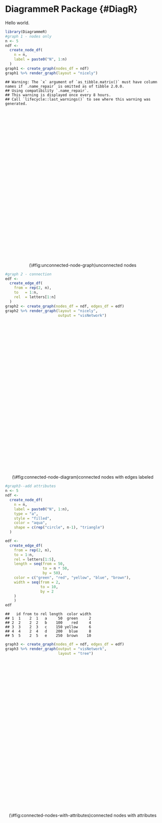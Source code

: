 # DiagrammeR Package {#DiagR}

Hello world.


```r
library(DiagrammeR)
#graph 1 - nodes only
n <- 5
ndf <-
  create_node_df(
    n = n,
    label = paste0("N", 1:n)
  )
graph1 <- create_graph(nodes_df = ndf)
graph1 %>% render_graph(layout = "nicely")
```

```
## Warning: The `x` argument of `as_tibble.matrix()` must have column names if `.name_repair` is omitted as of tibble 2.0.0.
## Using compatibility `.name_repair`.
## This warning is displayed once every 8 hours.
## Call `lifecycle::last_warnings()` to see where this warning was generated.
```

<div class="figure" style="text-align: center">
<!--html_preserve--><div id="htmlwidget-44ce17a05965b0a7e0ad" style="width:50%;height:480px;" class="grViz html-widget"></div>
<script type="application/json" data-for="htmlwidget-44ce17a05965b0a7e0ad">{"x":{"diagram":"digraph {\n\ngraph [layout = \"neato\",\n       outputorder = \"edgesfirst\",\n       bgcolor = \"white\"]\n\nnode [fontname = \"Helvetica\",\n      fontsize = \"10\",\n      shape = \"circle\",\n      fixedsize = \"true\",\n      width = \"0.5\",\n      style = \"filled\",\n      fillcolor = \"aliceblue\",\n      color = \"gray70\",\n      fontcolor = \"gray50\"]\n\nedge [fontname = \"Helvetica\",\n     fontsize = \"8\",\n     len = \"1.5\",\n     color = \"gray80\",\n     arrowsize = \"0.5\"]\n\n  \"1\" [label = \"N1\", fillcolor = \"#F0F8FF\", fontcolor = \"#000000\", pos = \"118.780831062268,122.939810237546!\"] \n  \"2\" [label = \"N2\", fillcolor = \"#F0F8FF\", fontcolor = \"#000000\", pos = \"117.529604675167,125.246610787429!\"] \n  \"3\" [label = \"N3\", fillcolor = \"#F0F8FF\", fontcolor = \"#000000\", pos = \"117.316325314865,123.637480099863!\"] \n  \"4\" [label = \"N4\", fillcolor = \"#F0F8FF\", fontcolor = \"#000000\", pos = \"119.900209763531,124.117344865281!\"] \n  \"5\" [label = \"N5\", fillcolor = \"#F0F8FF\", fontcolor = \"#000000\", pos = \"119.121845255616,125.540223589424!\"] \n}","config":{"engine":"dot","options":null}},"evals":[],"jsHooks":[]}</script><!--/html_preserve-->
<p class="caption">(\#fig:unconnected-node-graph)unconnected nodes</p>
</div>


```r
#graph 2 - connection
edf <-
  create_edge_df(
    from = rep(2, n),
    to   = 1:n,
    rel  = letters[1:n]
  )
graph2 <- create_graph(nodes_df = ndf, edges_df = edf)
graph2 %>% render_graph(layout = "nicely",
                        output = "visNetwork")
```

<div class="figure" style="text-align: center">
<!--html_preserve--><div id="htmlwidget-43fc320e9432e840bc4b" style="width:50%;height:480px;" class="visNetwork html-widget"></div>
<script type="application/json" data-for="htmlwidget-43fc320e9432e840bc4b">{"x":{"nodes":{"id":[1,2,3,4,5],"group":[null,null,null,null,null],"label":["N1","N2","N3","N4","N5"]},"edges":{"id":[1,2,3,4,5],"from":[2,2,2,2,2],"to":[1,2,3,4,5],"label":["a","b","c","d","e"]},"nodesToDataframe":true,"edgesToDataframe":true,"options":{"width":"100%","height":"100%","nodes":{"shape":"dot"},"manipulation":{"enabled":false},"edges":{"arrows":{"to":{"enabled":true,"scaleFactor":1}}},"physics":{"solver":"barnesHut","stabilization":{"enabled":true,"onlyDynamicEdges":false,"fit":true}},"layout":{"improvedLayout":true}},"groups":[null],"width":null,"height":null,"idselection":{"enabled":false},"byselection":{"enabled":false},"main":null,"submain":null,"footer":null,"background":"rgba(0, 0, 0, 0)"},"evals":[],"jsHooks":[]}</script><!--/html_preserve-->
<p class="caption">(\#fig:connected-node-diagram)connected nodes with edges labeled</p>
</div>


```r
#graph3--add attributes
n <- 5
ndf <-
  create_node_df(
    n = n,
    label = paste0("N", 1:n),
    type = "a",
    style = "filled",
    color = "aqua",
    shape = c(rep("circle", n-1), "triangle")
  )

edf <-
  create_edge_df(
    from = rep(2, n),
    to = 1:n,
    rel = letters[1:5],
    length = seq(from = 50,
                 to = n * 50,
                 by = 50),
    color = c("green", "red", "yellow", "blue", "brown"),
    width = seq(from = 2, 
                to = 10, 
                by = 2
    )
    )
edf
```

```
##   id from to rel length  color width
## 1  1    2  1   a     50  green     2
## 2  2    2  2   b    100    red     4
## 3  3    2  3   c    150 yellow     6
## 4  4    2  4   d    200   blue     8
## 5  5    2  5   e    250  brown    10
```

```r
graph3 <- create_graph(nodes_df = ndf, edges_df = edf)
graph3 %>% render_graph(output = "visNetwork",
                        layout = "tree")
```

<div class="figure" style="text-align: center">
<!--html_preserve--><div id="htmlwidget-95ddb97265f254d47b86" style="width:50%;height:480px;" class="visNetwork html-widget"></div>
<script type="application/json" data-for="htmlwidget-95ddb97265f254d47b86">{"x":{"nodes":{"id":[1,2,3,4,5],"group":["a","a","a","a","a"],"label":["N1","N2","N3","N4","N5"],"style":["filled","filled","filled","filled","filled"],"color":["aqua","aqua","aqua","aqua","aqua"],"shape":["circle","circle","circle","circle","triangle"]},"edges":{"id":[1,2,3,4,5],"from":[2,2,2,2,2],"to":[1,2,3,4,5],"label":["a","b","c","d","e"],"length":[50,100,150,200,250],"color":["green","red","yellow","blue","brown"],"width":[2,4,6,8,10]},"nodesToDataframe":true,"edgesToDataframe":true,"options":{"width":"100%","height":"100%","nodes":{"shape":"dot"},"manipulation":{"enabled":false},"edges":{"arrows":{"to":{"enabled":true,"scaleFactor":1}}},"physics":{"solver":"barnesHut","stabilization":{"enabled":true,"onlyDynamicEdges":false,"fit":true}},"layout":{"improvedLayout":true}},"groups":["a"],"width":null,"height":null,"idselection":{"enabled":false},"byselection":{"enabled":false},"main":null,"submain":null,"footer":null,"background":"rgba(0, 0, 0, 0)"},"evals":[],"jsHooks":[]}</script><!--/html_preserve-->
<p class="caption">(\#fig:connected-nodes-with-attributes)connected nodes with attributes</p>
</div>

